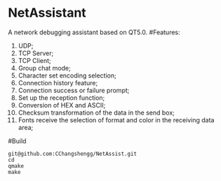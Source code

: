 # NetAssistant
A network debugging assistant based on QT5.0.
#Features:
1. UDP;
2. TCP Server;
3. TCP Client;
4. Group chat mode;
5. Character set encoding selection;
6. Connection history feature;
7. Connection success or failure prompt;
8. Set up the reception function;
9. Conversion of HEX and ASCII;
10. Checksum transformation of the data in the send box;
11. Fonts receive the selection of format and color in the receiving data area;

#Build
```
git@github.com:CChangshengg/NetAssist.git
cd
qmake
make
```
